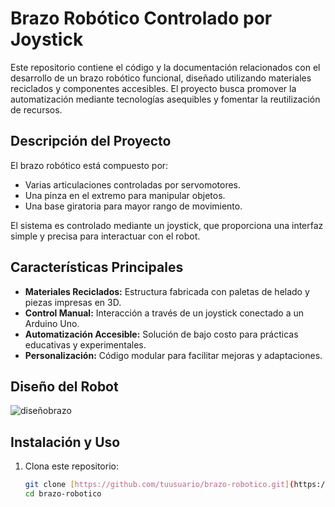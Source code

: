 # Brazo Robótico Controlado por Joystick

Este repositorio contiene el código y la documentación relacionados con el desarrollo de un brazo robótico funcional, diseñado utilizando materiales reciclados y componentes accesibles. El proyecto busca promover la automatización mediante tecnologías asequibles y fomentar la reutilización de recursos.

## Descripción del Proyecto

El brazo robótico está compuesto por:
- Varias articulaciones controladas por servomotores.
- Una pinza en el extremo para manipular objetos.
- Una base giratoria para mayor rango de movimiento.

El sistema es controlado mediante un joystick, que proporciona una interfaz simple y precisa para interactuar con el robot.

## Características Principales

- **Materiales Reciclados:** Estructura fabricada con paletas de helado y piezas impresas en 3D.
- **Control Manual:** Interacción a través de un joystick conectado a un Arduino Uno.
- **Automatización Accesible:** Solución de bajo costo para prácticas educativas y experimentales.
- **Personalización:** Código modular para facilitar mejoras y adaptaciones.

## Diseño del Robot

![diseñobrazo](https://github.com/user-attachments/assets/054cbb39-98c2-488c-b008-583a2e07e514)

## Instalación y Uso

1. Clona este repositorio:
   ```bash
   git clone [https://github.com/tuusuario/brazo-robotico.git](https://github.com/BRAYTON-CHANA/Brazo-Robotico-Reciclable-)
   cd brazo-robotico
